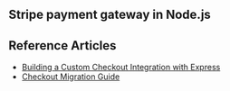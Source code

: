 ## Stripe payment gateway in Node.js

## Reference Articles

- [Building a Custom Checkout Integration with Express](https://stripe.com/docs/recipes/custom-checkout)
- [Checkout Migration Guide](https://stripe.com/docs/payments/checkout/migration#client-products)
